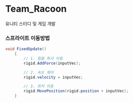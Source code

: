 # Team_Racoon
유니티 스터디 및 게임 개발 

### 스프라이트 이동방법 

```c#
void FixedUpdate()
    {
        // 1. 힘을 줘서 이동 
        rigid.AddForce(inputVec);

        // 2. 속도 제어 
        rigid.velocity = inputVec;

        // 3. 위치 이동 
        rigid.MovePosition(rigid.position + inputVec);
    }
```

